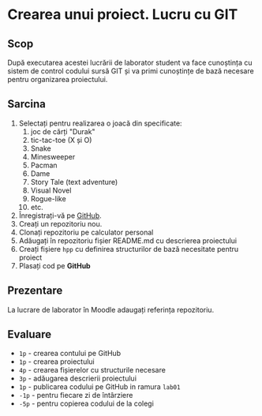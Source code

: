# Crearea unui proiect. Lucru cu GIT

## Scop

După executarea acestei lucrării de laborator student va face cunoștința cu sistem de control codului sursă GIT și va primi cunoștințe de bază necesare pentru organizarea proiectului.

## Sarcina

1. Selectați pentru realizarea o joacă din specificate:
   1. joc de cărți "Durak"
   2. tic-tac-toe (X și O)
   3. Snake
   4. Minesweeper
   5. Pacman
   6. Dame
   7. Story Tale (text adventure)
   8. Visual Novel
   9. Rogue-like
   10. etc.
2. Înregistrați-vă pe [GitHub](https://github.com/).
3. Creați un repozitoriu nou.
4. Clonați repozitoriu pe calculator personal
5. Adăugați în repozitoriu fișier README.md cu descrierea proiectului
6. Creați fișiere `hpp` cu definirea structurilor de bază necesitate pentru proiect
7. Plasați cod pe __GitHub__

## Prezentare

La lucrare de laborator în Moodle adaugați referința repozitoriu.

## Evaluare

- `1p` - crearea contului pe GitHub
- `1p` - crearea proiectului
- `4p` - crearea fișierelor cu structurile necesare
- `3p` - adăugarea descrierii proiectului
- `1p` - publicarea codului pe GitHub in ramura `lab01`
- `-1p` - pentru fiecare zi de întârziere
- `-5p` - pentru copierea codului de la colegi
